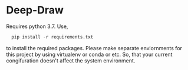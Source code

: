 # Deep-Draw

Requires python 3.7. Use,
```py
  pip install -r requirements.txt
```
to install the required packages.
Please make separate enviornments for this project by using virtualenv or conda or etc.
So, that your current congifuration doesn't affect the system environment.
